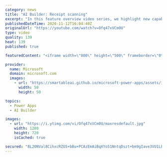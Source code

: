 ```yaml
---
category: news
title: "AI Builder: Receipt scanning"
excerpt: "In this feature overview video series, we highlight new capabilities included in the latest update to AI Builder.  Receipt scanning is a new AI Builder feature that processes receipts to identify and extract information. The AI model identifies receipt data, merchant information, total price, and taxes"
publishedDateTime: 2020-11-12T16:04:40Z
originalUrl: "https://youtube.com/watch?v=Ofq47xVCm0U"
type: video
quality: 139
heat: 139
published: true

featuredContent: "<iframe width=\"800\" height=\"500\" frameborder=\"0\" src=\"https://www.youtube.com/embed/Ofq47xVCm0U\" allow=\"accelerometer; autoplay; encrypted-media; gyroscope; picture-in-picture\" allowfullscreen></iframe>"

provider:
  name: Microsoft
  domain: microsoft.com
  images:
    - url: "https://smartableai.github.io/microsoft-power-apps/assets/images/organizations/microsoft.com-50x50.jpg"
      width: 50
      height: 50

topics:
  - Power Apps
  - AI Builder

images:
  - url: "https://i.ytimg.com/vi/Ofq47xVCm0U/maxresdefault.jpg"
    width: 1280
    height: 720
    isCached: true

secured: "8L20NVal8CihxcRZGS+bBu+PCAzEmAiBqXYo51NntqDszt+bm9gIave3VU1LBfyr2ZThsoDBm/gw5HzlOai4BrI9oMK3/C/t23TSFC7QENPlpThbFmMWESP3uyztmqcv+fMvkBKIyBt1fNKjJbrdPwznCqRwmu+9QcyNLmlmNhkvpC9tAPAv8znOa7Us53Aheh2atRFCIRHxEce99Q/gSjDznPoO2NgDOldVsa6GWc39m/5SBaTuMKQZgh31jlROT1/qU7G4WCzP88DmRE5Leb6VP461FBhGTnb/83qbKSh710IOr6rNC1o0Cic5TnpHZ1R7+BEZRF2dlpBxrcPigGj0P5ygUJIOJ+G+/Scn2IndI6x3PNJSPexdNVENn5Lde0jvDDMz3tg7FfguYqA3rDO2cHSwrw5Am7PTQbSNdhiXBG2IGWetjj/eqR7uM348;dvYt+fwvV0u9bqKc4HC3bg=="
---
```


